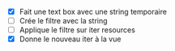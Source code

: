 - [x] Fait une text box avec une string temporaire
- [ ] Crée le filtre avec la string
- [ ] Applique le filtre sur iter resources
- [x] Donne le nouveau iter à la vue

